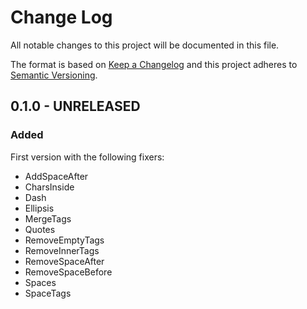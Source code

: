 # Change Log
All notable changes to this project will be documented in this file.

The format is based on [Keep a Changelog](http://keepachangelog.com/) 
and this project adheres to [Semantic Versioning](http://semver.org/).

## 0.1.0 - UNRELEASED

### Added

First version with the following fixers:

* AddSpaceAfter
* CharsInside
* Dash
* Ellipsis
* MergeTags
* Quotes
* RemoveEmptyTags
* RemoveInnerTags
* RemoveSpaceAfter
* RemoveSpaceBefore
* Spaces
* SpaceTags
